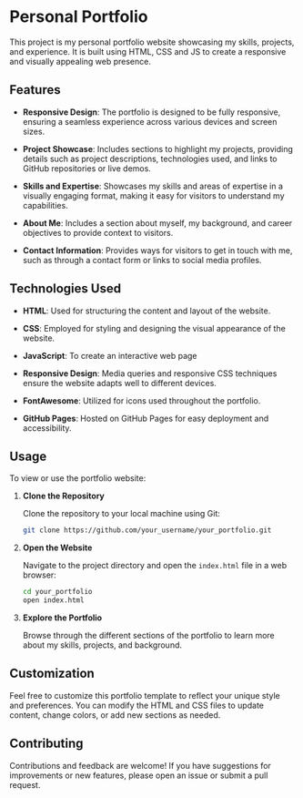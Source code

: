 # Personal Portfolio

This project is my personal portfolio website showcasing my skills, projects, and experience. It is built using HTML, CSS and JS to create a responsive and visually appealing web presence.

## Features

- **Responsive Design**: The portfolio is designed to be fully responsive, ensuring a seamless experience across various devices and screen sizes.
  
- **Project Showcase**: Includes sections to highlight my projects, providing details such as project descriptions, technologies used, and links to GitHub repositories or live demos.
  
- **Skills and Expertise**: Showcases my skills and areas of expertise in a visually engaging format, making it easy for visitors to understand my capabilities.
  
- **About Me**: Includes a section about myself, my background, and career objectives to provide context to visitors.
  
- **Contact Information**: Provides ways for visitors to get in touch with me, such as through a contact form or links to social media profiles.

## Technologies Used

- **HTML**: Used for structuring the content and layout of the website.
  
- **CSS**: Employed for styling and designing the visual appearance of the website.

- **JavaScript**: To create an interactive web page
  
- **Responsive Design**: Media queries and responsive CSS techniques ensure the website adapts well to different devices.
  
- **FontAwesome**: Utilized for icons used throughout the portfolio.
  
- **GitHub Pages**: Hosted on GitHub Pages for easy deployment and accessibility.

## Usage

To view or use the portfolio website:

1. **Clone the Repository**

   Clone the repository to your local machine using Git:
   ```bash
   git clone https://github.com/your_username/your_portfolio.git
   ```

2. **Open the Website**

   Navigate to the project directory and open the `index.html` file in a web browser:
   ```bash
   cd your_portfolio
   open index.html
   ```

3. **Explore the Portfolio**

   Browse through the different sections of the portfolio to learn more about my skills, projects, and background.

## Customization

Feel free to customize this portfolio template to reflect your unique style and preferences. You can modify the HTML and CSS files to update content, change colors, or add new sections as needed.

## Contributing

Contributions and feedback are welcome! If you have suggestions for improvements or new features, please open an issue or submit a pull request.
